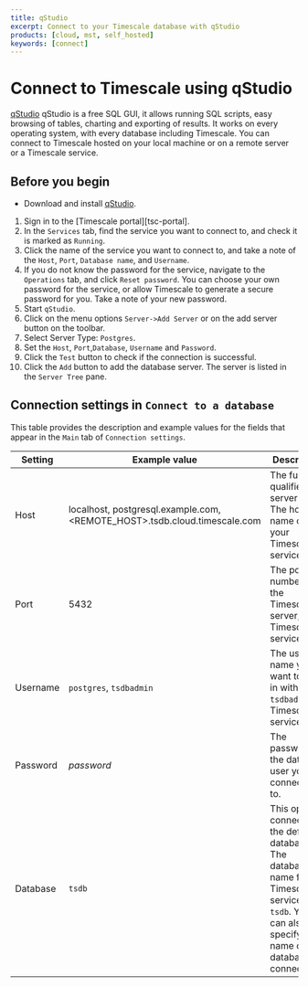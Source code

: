 ```yaml
---
title: qStudio
excerpt: Connect to your Timescale database with qStudio
products: [cloud, mst, self_hosted]
keywords: [connect]
---
```


# Connect to Timescale using qStudio

[qStudio][qstudio] qStudio is a free SQL GUI, it allows running SQL scripts, easy browsing of tables, charting and exporting of results. 
It works on every operating system, with every database including Timescale. 
You can connect to Timescale hosted on your local machine or on a remote server or a Timescale
service.

## Before you begin

*   Download and install [qStudio][qstudio-downloads].

<Tabs label="Connect to Timescale with qStudio">

<Tab title="Timescale">

<Procedure>

1.  Sign in to the [Timescale portal][tsc-portal].
1.  In the `Services` tab, find the service you want to connect to, and check
    it is marked as `Running`.
1.  Click the name of the service you want to connect to, and take a note
     of the `Host`, `Port`, `Database name`, and `Username`.
1.  [](#)<Optional />If you do not know the password for the service, navigate to the
    `Operations` tab, and click `Reset password`. You can choose
    your own password for the service, or allow Timescale to generate a
    secure password for you. Take a note of your new password.
1.  Start `qStudio`.
1.  Click on the menu options `Server->Add Server` or on the add server button on the toolbar.
1.  Select Server Type: `Postgres`.
1.  Set the `Host`, `Port`,`Database`, `Username` and `Password`.
1.  Click the `Test` button to check if the connection is successful.
1.  Click the `Add` button to add the database server. The server is listed in the `Server Tree` pane.

</Procedure>

</Tab>

</Tabs>

## Connection settings in `Connect to a database`

This table provides the description and example values for the fields that
appear in the `Main` tab of `Connection settings`.

|Setting|Example value|Description|
|-|-|-|
|Host|localhost, postgresql.example.com, <REMOTE_HOST>.tsdb.cloud.timescale.com|The fully qualified server name. The host name of your Timescale service.|
|Port|5432|The port number of the TimescaleDB server, Timescale service.|
|Username|`postgres`, `tsdbadmin`|The user name you want to log in with. Use `tsdbadmin` for Timescale services|
|Password|*password*|The password for the database user you are connecting to.|
|Database|`tsdb`|This option connects to the default database. The database name for a Timescale service is `tsdb`. You can also specify the name of the database to connect to.|

[qstudio]: https://www.timestored.com/qstudio
[qstudio-downloads]: https://www.timestored.com/qstudio/download
